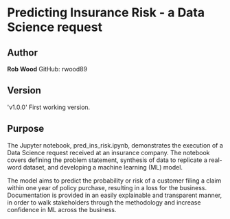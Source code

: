 # Predicting Insurance Risk - a Data Science request

## Author
**Rob Wood**
GitHub: rwood89

## Version
'v1.0.0'
First working version.

## Purpose

The Jupyter notebook, pred_ins_risk.ipynb, demonstrates the execution of a Data Science request received at an insurance company. The notebook covers defining the problem statement, synthesis of data to replicate a real-word dataset, and developing a machine learning (ML) model.

The model aims to predict the probability or risk of a customer filing a claim within one year of policy purchase, resulting in a loss for the business. Documentation is provided in an easily explainable and transparent manner, in order to walk stakeholders through the methodology and increase confidence in ML across the business.